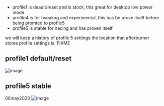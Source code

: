 * profile1 is deault/reset and is stock, this great for desktop low power mode
* profile4 is for tweakng and experimental, this has be prove itself before being promted to profile5
* profile5 is stable for iracing and has proven itself

we will keep a history of profile 5 settings
the location that afterburner stores profile settings is: FIXME

## profile1 default/reset
![image](https://user-images.githubusercontent.com/64855865/236620940-072e2211-0d97-466a-bd1a-4ef1990d8c44.png)

## profile5 stable
06may2023
![image](https://user-images.githubusercontent.com/64855865/236621283-26e3b1e1-6b67-4857-95c7-101126b55c1b.png)
